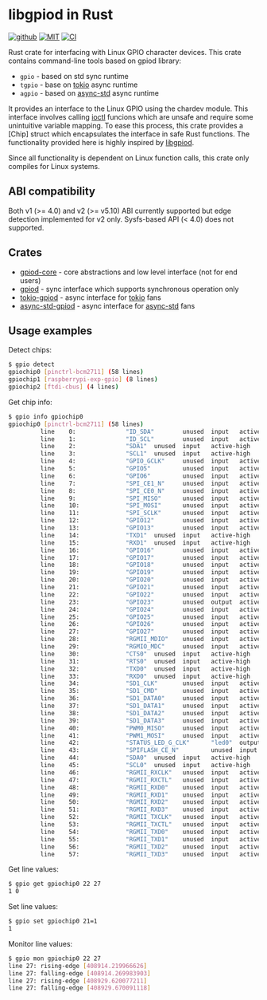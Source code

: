 # libgpiod in Rust

[![github](https://img.shields.io/badge/github-katyo/gpiod--rs-8da0cb.svg?style=for-the-badge&logo=github)](https://github.com/katyo/gpiod-rs)
[![MIT](https://img.shields.io/badge/License-MIT-brightgreen.svg?style=for-the-badge)](https://opensource.org/licenses/MIT)
[![CI](https://img.shields.io/github/workflow/status/katyo/gpiod-rs/Rust?style=for-the-badge&logo=github-actions&logoColor=white)](https://github.com/katyo/gpiod-rs/actions?query=workflow%3ARust)

Rust crate for interfacing with Linux GPIO character devices.
This crate contains command-line tools based on gpiod library:

- `gpio` - based on std sync runtime
- `tgpio` - base on [tokio](https://tokio.rs/) async runtime
- `agpio` - based on [async-std](https://async.rs/) async runtime

It provides an interface to the Linux GPIO using the chardev module.
This interface involves calling [ioctl](https://man7.org/linux/man-pages/man2/ioctl.2.html) funcions which are unsafe and require some unintuitive variable mapping.
To ease this process, this crate provides a [Chip] struct which encapsulates the interface in safe Rust functions.
The functionality provided here is highly inspired by [libgpiod](https://git.kernel.org/pub/scm/libs/libgpiod/libgpiod.git/).

Since all functionality is dependent on Linux function calls, this crate only compiles for Linux systems.

## ABI compatibility

Both v1 (>= 4.0) and v2 (>= v5.10) ABI currently supported but edge detection implemented for v2 only.
Sysfs-based API (< 4.0) does not supported.

## Crates

- [gpiod-core](https://crates.io/crates/gpiod-core) - core abstractions and low level interface (not for end users)
- [gpiod](https://crates.io/crates/gpiod) - sync interface which supports synchronous operation only
- [tokio-gpiod](https://crates.io/crates/tokio-gpiod) - async interface for [tokio](https://tokio.rs/) fans
- [async-std-gpiod](https://crates.io/crates/async-std-gpiod) - async interface for [async-std](https://async.rs/) fans

## Usage examples

Detect chips:
```sh
$ gpio detect
gpiochip0 [pinctrl-bcm2711] (58 lines)
gpiochip1 [raspberrypi-exp-gpio] (8 lines)
gpiochip2 [ftdi-cbus] (4 lines)
```

Get chip info:
```sh
$ gpio info gpiochip0
gpiochip0 [pinctrl-bcm2711] (58 lines)
         line    0:              "ID_SDA"        unused  input   active-high
         line    1:              "ID_SCL"        unused  input   active-high
         line    2:              "SDA1"  unused  input   active-high
         line    3:              "SCL1"  unused  input   active-high
         line    4:              "GPIO_GCLK"     unused  input   active-high
         line    5:              "GPIO5"         unused  input   active-high
         line    6:              "GPIO6"         unused  input   active-high
         line    7:              "SPI_CE1_N"     unused  input   active-high
         line    8:              "SPI_CE0_N"     unused  input   active-high
         line    9:              "SPI_MISO"      unused  input   active-high
         line    10:             "SPI_MOSI"      unused  input   active-high
         line    11:             "SPI_SCLK"      unused  input   active-high
         line    12:             "GPIO12"        unused  input   active-high
         line    13:             "GPIO13"        unused  input   active-high
         line    14:             "TXD1"  unused  input   active-high
         line    15:             "RXD1"  unused  input   active-high
         line    16:             "GPIO16"        unused  input   active-high
         line    17:             "GPIO17"        unused  input   active-high
         line    18:             "GPIO18"        unused  input   active-high
         line    19:             "GPIO19"        unused  input   active-high
         line    20:             "GPIO20"        unused  input   active-high
         line    21:             "GPIO21"        unused  input   active-high
         line    22:             "GPIO22"        unused  input   active-high
         line    23:             "GPIO23"        unused  output  active-high
         line    24:             "GPIO24"        unused  input   active-high
         line    25:             "GPIO25"        unused  input   active-high
         line    26:             "GPIO26"        unused  input   active-high
         line    27:             "GPIO27"        unused  input   active-high
         line    28:             "RGMII_MDIO"    unused  input   active-high
         line    29:             "RGMIO_MDC"     unused  input   active-high
         line    30:             "CTS0"  unused  input   active-high
         line    31:             "RTS0"  unused  input   active-high
         line    32:             "TXD0"  unused  input   active-high
         line    33:             "RXD0"  unused  input   active-high
         line    34:             "SD1_CLK"       unused  input   active-high
         line    35:             "SD1_CMD"       unused  input   active-high
         line    36:             "SD1_DATA0"     unused  input   active-high
         line    37:             "SD1_DATA1"     unused  input   active-high
         line    38:             "SD1_DATA2"     unused  input   active-high
         line    39:             "SD1_DATA3"     unused  input   active-high
         line    40:             "PWM0_MISO"     unused  input   active-high
         line    41:             "PWM1_MOSI"     unused  input   active-high
         line    42:             "STATUS_LED_G_CLK"      "led0"  output  active-high     [used]
         line    43:             "SPIFLASH_CE_N"         unused  input   active-high
         line    44:             "SDA0"  unused  input   active-high
         line    45:             "SCL0"  unused  input   active-high
         line    46:             "RGMII_RXCLK"   unused  input   active-high
         line    47:             "RGMII_RXCTL"   unused  input   active-high
         line    48:             "RGMII_RXD0"    unused  input   active-high
         line    49:             "RGMII_RXD1"    unused  input   active-high
         line    50:             "RGMII_RXD2"    unused  input   active-high
         line    51:             "RGMII_RXD3"    unused  input   active-high
         line    52:             "RGMII_TXCLK"   unused  input   active-high
         line    53:             "RGMII_TXCTL"   unused  input   active-high
         line    54:             "RGMII_TXD0"    unused  input   active-high
         line    55:             "RGMII_TXD1"    unused  input   active-high
         line    56:             "RGMII_TXD2"    unused  input   active-high
         line    57:             "RGMII_TXD3"    unused  input   active-high
```

Get line values:
```sh
$ gpio get gpiochip0 22 27
1 0
```

Set line values:
```sh
$ gpio set gpiochip0 21=1
1
```

Monitor line values:
```sh
$ gpio mon gpiochip0 22 27
line 27: rising-edge [408914.219966626]
line 27: falling-edge [408914.269983903]
line 27: rising-edge [408929.620077211]
line 27: falling-edge [408929.670091118]
```
